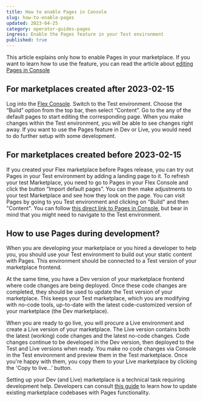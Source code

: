 ```yaml
---
title: How to enable Pages in Console
slug: how-to-enable-pages
updated: 2023-04-25
category: operator-guides-pages
ingress: Enable the Pages feature in your Test environment
published: true
---
```


This article explains only how to enable Pages in your marketplace. If
you want to learn how to use the feature, you can read the article about
[editing Pages in Console](https://www.sharetribe.com/docs/operator-guides/how-to-edit-content-pages-in-console/)

## For marketplaces created after 2023-02-15

Log into the [Flex Console](https://flex-console.sharetribe.com/).
Switch to the Test environment. Choose the “Build” option from the top
bar, then select “Content”. Go to the any of the default pages to start
editing the corresponding page. When you make changes within the Test
environment, you will be able to see changes right away. If you want to
use the Pages feature in Dev or Live, you would need to do further setup
with some development.

## For marketplaces created before 2023-02-15

If you created your Flex marketplace before Pages release, you can try
out Pages in your Test environment by adding a landing page to it. To
refresh your test Marketplace, you need to go to Pages in your Flex
Console and click the button “Import default pages”. You can then make
adjustments to your test Marketplace and see how they look on the page.
You can visit Pages by going to you Test environment and clicking on
"Build" and then "Content". You can follow
[this direct link to Pages in Console](https://flex-console.sharetribe.com/content/pages/),
but bear in mind that you might need to navigate to the Test
environment.

## How to use Pages during development?

When you are developing your marketplace or you hired a developer to
help you, you should use your Test environment to build out your static
content with Pages. This environment should be connected to a Test
version of your marketplace frontend.

At the same time, you have a Dev version of your marketplace frontend
where code changes are being deployed. Once these code changes are
completed, they should be used to update the Test version of your
marketplace. This keeps your Test marketplace, which you are modifying with
no-code tools, up-to-date with the latest code-customized version of
your marketplace (the Dev marketplace).

When you are ready to go live, you will procure a Live environment and
create a Live version of your marketplace. The Live version contains
both the latest (working) code changes and the latest no-code changes.
Code changes continue to be developed in the Dev version, then deployed
to the Test and Live versions when ready. You make no code changes via Console in the Test environment and preview them in the Test marketplace. Once you're happy with them, you copy them to your Live marketplace by clicking the 'Copy to live...' button. 


Setting up your Dev (and Live) marketplace is a technical task requiring
development help. Developers can consult
[this guide](https://www.sharetribe.com/docs/ftw/page-builder/#how-to-take-pages-into-use-if-you-are-using-an-older-version-of-ftw)
to learn how to update existing marketplace codebases with Pages
functionality.
